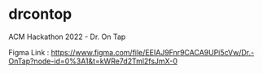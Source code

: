# drcontop
ACM Hackathon 2022 - Dr. On Tap

Figma Link : https://www.figma.com/file/EEIAJ9Fnr9CACA9UPi5cVw/Dr.-OnTap?node-id=0%3A1&t=kWRe7d2Tml2fsJmX-0
